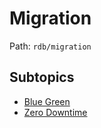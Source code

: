 # Migration

Path: `rdb/migration`

## Subtopics
- [Blue Green](./blue_green/README.md)
- [Zero Downtime](./zero_downtime/README.md)

